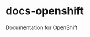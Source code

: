 <!-- GNU Affero General Public License v3.0 or later (see COPYING or https://www.gnu.org/licenses/agpl.txt) -->

# docs-openshift
Documentation for OpenShift
